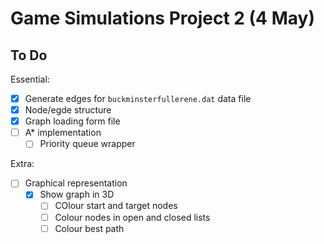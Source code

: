 # Game Simulations Project 2 (4 May)

## To Do

Essential:

- [x] Generate edges for `buckminsterfullerene.dat` data file
- [x] Node/egde structure
- [x] Graph loading form file
- [ ] A* implementation
  - [ ] Priority queue wrapper

Extra:

- [ ] Graphical representation
  - [x] Show graph in 3D
	- [ ] COlour start and target nodes
	- [ ] Colour nodes in open and closed lists
	- [ ] Colour best path